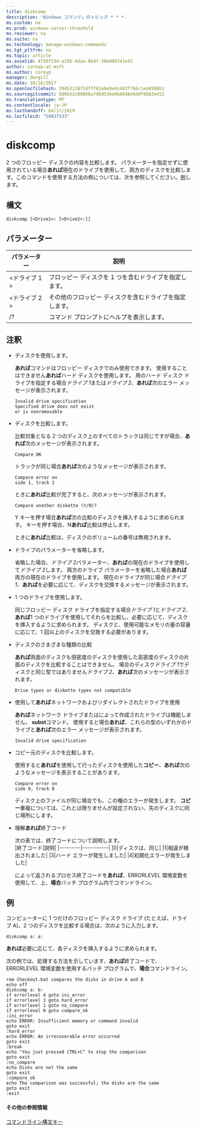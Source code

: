 ```yaml
---
title: diskcomp
description: 'Windows コマンド」のトピック * * *- '
ms.custom: na
ms.prod: windows-server-threshold
ms.reviewer: na
ms.suite: na
ms.technology: manage-windows-commands
ms.tgt_pltfrm: na
ms.topic: article
ms.assetid: 4f56f534-a356-4daa-8b4f-38e089341e42
author: coreyp-at-msft
ms.author: coreyp
manager: dongill
ms.date: 10/16/2017
ms.openlocfilehash: 3945311873dff763a8e9e8cdd3f766c1ed4580b1
ms.sourcegitcommit: 0d0b32c8986ba7db9536e0b8648d4ddf9b03e452
ms.translationtype: MT
ms.contentlocale: ja-JP
ms.lasthandoff: 04/17/2019
ms.locfileid: "59837533"
---
```

# <a name="diskcomp"></a>diskcomp



2 つのフロッピー ディスクの内容を比較します。 パラメーターを指定せずに使用されている場合**あれば**現在のドライブを使用して、両方のディスクを比較します。このコマンドを使用する方法の例については、次を参照してください。[例](#BKMK_examples)します。

## <a name="syntax"></a>構文

```
diskcomp [<Drive1>: [<Drive2>:]]
```

## <a name="parameters"></a>パラメーター

|パラメーター|説明|
|---------|-----------|
|\<ドライブ 1 >|フロッピー ディスクを 1 つを含むドライブを指定します。|
|\<ドライブ 2 >|その他のフロッピー ディスクを含むドライブを指定します。|
|/?|コマンド プロンプトにヘルプを表示します。|

## <a name="remarks"></a>注釈

-   ディスクを使用します。

    **あれば**コマンドはフロッピー ディスクでのみ使用できます。 使用することはできません**あれば**ハード ディスクを使用します。 用のハード ディスク ドライブを指定する場合*ドライブ 1*または*ドライブ 2*、**あれば**次のエラー メッセージが表示されます。  
    ```
    Invalid drive specification
    Specified drive does not exist
    or is nonremovable
    ```  
-   ディスクを比較します。

    比較対象となる 2 つのディスク上のすべてのトラックは同じですが場合、**あれば**次のメッセージが表示されます。  
    ```
    Compare OK
    ```  
    トラックが同じ場合**あれば**次のようなメッセージが表示されます。  
    ```
    Compare error on
    side 1, track 2
    ```  
    ときに**あれば**比較が完了すると、次のメッセージが表示されます。  
    ```
    Compare another diskette (Y/N)?
    ```  
    Y キーを押す場合**あれば**次の比較のディスクを挿入するように求められます。 キーを押す場合、N**あれば**比較は停止します。

    ときに**あれば**比較は、ディスクのボリュームの番号は無視されます。
-   ドライブのパラメーターを省略します。

    省略した場合、*ドライブ 2*パラメーター、**あれば**の現在のドライブを使用して*ドライブ 2*します。 両方のドライブ パラメーターを省略した場合**あれば**両方の現在のドライブを使用します。 現在のドライブが同じ場合*ドライブ 1*、**あれば**を必要に応じて、ディスクを交換するメッセージが表示されます。
-   1 つのドライブを使用します。

    同じフロッピー ディスク ドライブを指定する場合*ドライブ 1*と*ドライブ 2*、**あれば**1 つのドライブを使用してそれらを比較し、必要に応じて、ディスクを挿入するように求められます。 ディスクと、使用可能なメモリの量の容量に応じて、1 回以上のディスクを交換する必要があります。
-   ディスクのさまざまな種類の比較

    **あれば**両面のディスクも倍密度のディスクを使用した高密度のディスクの片面のディスクを比較することはできません。 場合のディスク*ドライブ 1*でディスクと同じ型ではありません*ドライブ 2*、**あれば**次のメッセージが表示されます。  
    ```
    Drive types or diskette types not compatible
    ```  
-   使用して**あれば**ネットワークおよびリダイレクトされたドライブを使用

    **あれば**ネットワーク ドライブまたはによって作成されたドライブは機能しません、 **subst**コマンド。 使用すると場合**あれば**、これらの型のいずれかのドライブと**あれば**次のエラー メッセージが表示されます。  
    ```
    Invalid drive specification
    ```  
-   コピー元のディスクを比較します。

    使用すると**あれば**を使用して行ったディスクを使用した**コピー**、**あれば**次のようなメッセージを表示することがあります。  
    ```
    Compare error on 
    side 0, track 0
    ```  
    ディスク上のファイルが同じ場合でも、この種のエラーが発生します。 **コピー**重複については、これとは限りませんが設定されない、先のディスクに同じ場所にします。
-   理解**あれば**終了コード

    次の表では、終了コードについて説明します。  
    |終了コード|説明|
    |---------|-----------|
    |0|ディスクは、同じ|
    |1|相違が検出されました|
    |3|ハード エラーが発生しました|
    |4|初期化エラーが発生しました|

    によって返されるプロセス終了コードを**あれば**、ERRORLEVEL 環境変数を使用して、上、**場合**バッチ プログラム内でコマンドライン。

## <a name="BKMK_examples"></a>例

コンピューターに 1 つだけのフロッピー ディスク ドライブ (たとえば、ドライブ A)、2 つのディスクを比較する場合は、次のように入力します。
```
diskcomp a: a:
```
**あれば**必要に応じて、各ディスクを挿入するように求められます。

次の例では、処理する方法を示しています、**あれば**終了コードで、ERRORLEVEL 環境変数を使用するバッチ プログラムで、**場合**コマンドライン。
```
rem Checkout.bat compares the disks in drive A and B 
echo off 
diskcomp a: b: 
if errorlevel 4 goto ini_error 
if errorlevel 3 goto hard_error 
if errorlevel 1 goto no_compare
if errorlevel 0 goto compare_ok 
:ini_error 
echo ERROR: Insufficient memory or command invalid 
goto exit 
:hard_error 
echo ERROR: An irrecoverable error occurred 
goto exit 
:break 
echo "You just pressed CTRL+C" to stop the comparison 
goto exit 
:no_compare 
echo Disks are not the same 
goto exit 
:compare_ok 
echo The comparison was successful; the disks are the same 
goto exit 
:exit
```

#### <a name="additional-references"></a>その他の参照情報

[コマンドライン構文キー](command-line-syntax-key.md)
